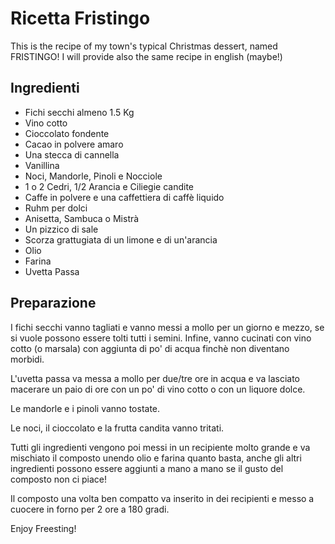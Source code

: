 # Ricetta Fristingo

This is the recipe of my town's typical Christmas dessert, named FRISTINGO!
I will provide also the same recipe in english (maybe!)

## Ingredienti 

- Fichi secchi almeno 1.5 Kg
- Vino cotto
- Cioccolato fondente
- Cacao in polvere amaro
- Una stecca di cannella
- Vanillina
- Noci, Mandorle, Pinoli e Nocciole
- 1 o 2 Cedri, 1/2 Arancia e Ciliegie candite
- Caffe in polvere e una caffettiera di caffè liquido
- Ruhm per dolci
- Anisetta, Sambuca o Mistrà
- Un pizzico di sale
- Scorza grattugiata di un limone e di un'arancia
- Olio
- Farina
- Uvetta Passa

## Preparazione
I fichi secchi vanno tagliati e vanno messi a mollo per un giorno e mezzo, se si vuole possono essere tolti tutti i semini.
Infine, vanno cucinati con vino cotto (o marsala) con aggiunta di po' di acqua finchè non diventano morbidi.

L'uvetta passa va messa a mollo per due/tre ore in acqua e va lasciato macerare un paio di ore con un po' di vino cotto o con un liquore dolce.

Le mandorle e i pinoli vanno tostate.

Le noci, il cioccolato e la frutta candita vanno tritati.

Tutti gli ingredienti vengono poi messi in un recipiente molto grande e va mischiato il composto unendo olio e farina quanto basta, anche gli altri ingredienti possono essere aggiunti a mano a mano se il gusto del composto non ci piace!

Il composto una volta ben compatto va inserito in dei recipienti e messo a cuocere in forno per 2 ore a 180 gradi.

Enjoy Freesting!


